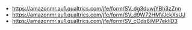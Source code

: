 * https://amazonmr.au1.qualtrics.com/jfe/form/SV_dg3duwjYBh3zZnn
* https://amazonmr.au1.qualtrics.com/jfe/form/SV_d9W72HMVJckXsUJ
* https://amazonmr.au1.qualtrics.com/jfe/form/SV_cOds6iMP7ekliD3
